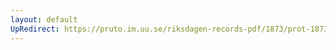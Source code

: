 ```yaml
---
layout: default
UpRedirect: https://pruto.im.uu.se/riksdagen-records-pdf/1873/prot-1873--ak--208/prot-1873--ak--208_033.pdf
---
```

